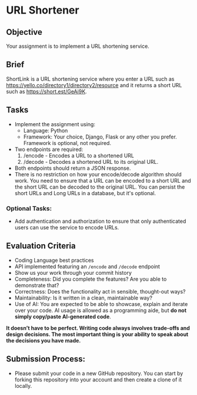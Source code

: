 # URL Shortener

## Objective 
Your assignment is to implement a URL shortening service.

## Brief
ShortLink is a URL shortening service where you enter a URL such as https://yello.co/directory1/directory2/resource and it returns a short URL such as https://short.est/GeAi9K.

## Tasks 
- Implement the assignment using: 
  - Language: Python
  - Framework: Your choice, Django, Flask or any other you prefer. Framework is optional, not required.
- Two endpoints are required:
  1. /encode - Encodes a URL to a shortened URL
  2. /decode - Decodes a shortened URL to its original URL. 
- Both endpoints should return a JSON response.
- There is no restriction on how your encode/decode algorithm should work. You need to ensure that a URL can be encoded to a short URL and the short URL can be decoded to the original URL. You can persist the short URLs and Long URLs in a database, but it's optional.
### Optional Tasks:
- Add authentication and authorization to ensure that only authenticated users can use the service to encode URLs.
 
## Evaluation Criteria
* Coding Language best practices
* API implemented featuring an `/encode` and `/decode` endpoint
* Show us your work through your commit history
* Completeness: Did you complete the features? Are you able to demonstrate that?
* Correctness: Does the functionality act in sensible, thought-out ways?
* Maintainability: Is it written in a clean, maintainable way?
* Use of AI: You are expected to be able to showcase, explain and iterate over your code. AI usage is allowed as a programming aide, but **do not simply copy/paste AI-generated code**.

**It doesn’t have to be perfect. Writing code always involves trade-offs and design decisions. The most important thing is your ability to speak about the decisions you have made.**

## Submission Process:
* Please submit your code in a new GitHub repository. You can start by forking this repository into your account and then create a clone of it locally.
